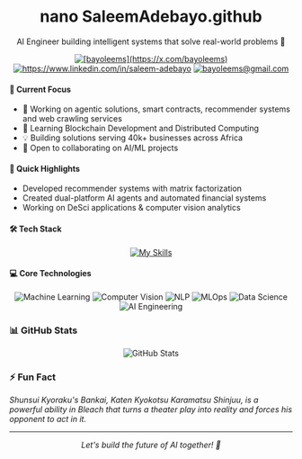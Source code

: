# <div align="center">nano SaleemAdebayo.github</div>
<div align="center">
    <p>AI Engineer building intelligent systems that solve real-world problems 🤖</p>
</div>

<div align="center">
    <a href="https://twitter.com/bayoleems" target="blank">
        <img src="https://img.shields.io/badge/Twitter-000000?style=flat-square&logo=x&logoColor=white" alt="[bayoleems](https://x.com/bayoleems)" /></a>
    <a href="https://linkedin.com/in/saleem-adebayo" target="blank">
        <img src="https://img.shields.io/badge/LinkedIn-000000?style=flat-square&logo=linkedin&logoColor=white" alt="https://www.linkedin.com/in/saleem-adebayo" /></a>
    <a href="mailto:bayoleems@gmail.com">
        <img src="https://img.shields.io/badge/Email-000000?style=flat-square&logo=gmail&logoColor=white" alt="bayoleems@gmail.com" /></a>
</div>

#### 🎯 Current Focus

- 🔭 Working on agentic solutions, smart contracts, recommender systems and web crawling services
- 🌱 Learning Blockchain Development and Distributed Computing
- 💡 Building solutions serving 40k+ businesses across Africa
- 🤝 Open to collaborating on AI/ML projects

#### 🚀 Quick Highlights

- Developed recommender systems with matrix factorization
- Created dual-platform AI agents and automated financial systems
- Working on DeSci applications & computer vision analytics

#### 🛠 Tech Stack

<div align="center">

[![My Skills](https://skillicons.dev/icons?i=python,pytorch,tensorflow,aws,gcp,docker,linux,dynamodb,fastapi,git&theme=light)](https://skillicons.dev)

</div>

#### 💻 Core Technologies

<div align="center">

![Machine Learning](https://img.shields.io/badge/Machine_Learning-black?style=flat-square&logo=python&logoColor=white)
![Computer Vision](https://img.shields.io/badge/Computer_Vision-black?style=flat-square&logo=opencv&logoColor=white)
![NLP](https://img.shields.io/badge/NLP-black?style=flat-square&logo=nltk&logoColor=white)
![MLOps](https://img.shields.io/badge/MLOps-black?style=flat-square&logo=kubernetes&logoColor=white)
![Data Science](https://img.shields.io/badge/Data_Science-black?style=flat-square&logo=pandas&logoColor=white)
![AI Engineering](https://img.shields.io/badge/AI_Engineering-black?style=flat-square&logo=openai&logoColor=white)

</div>

### 📊 GitHub Stats

<div align="center">
    <img src="https://github-readme-stats.vercel.app/api?username=bayoleems&show_icons=true&theme=graywhite" alt="GitHub Stats" />
</div>

### ⚡ Fun Fact
*Shunsui Kyoraku's Bankai, Katen Kyokotsu Karamatsu Shinjuu, is a powerful ability in Bleach that turns a theater play into reality and forces his opponent to act in it.*

---
<div align="center">
    <i>Let's build the future of AI together! 🚀</i>
</div>
